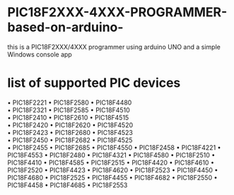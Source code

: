 # PIC18F2XXX-4XXX-PROGRAMMER-based-on-arduino-
this is a PIC18F2XXX/4XXX  programmer using arduino UNO and a simple Windows console app

# list of supported PIC devices 

• PIC18F2221  • PIC18F2580  • PIC18F4480  
• PIC18F2321  • PIC18F2585  • PIC18F4510  
• PIC18F2410  • PIC18F2610  • PIC18F4515  
• PIC18F2420  • PIC18F2620  • PIC18F4520  
• PIC18F2423  • PIC18F2680  • PIC18F4523  
• PIC18F2450  • PIC18F2682  • PIC18F4525  
• PIC18F2455  • PIC18F2685  • PIC18F4550
• PIC18F2458  • PIC18F4221  • PIC18F4553
• PIC18F2480  • PIC18F4321  • PIC18F4580
• PIC18F2510  • PIC18F4410  • PIC18F4585
• PIC18F2515  • PIC18F4420  • PIC18F4610
• PIC18F2520  • PIC18F4423  • PIC18F4620
• PIC18F2523  • PIC18F4450  • PIC18F4680
• PIC18F2525  • PIC18F4455  • PIC18F4682
• PIC18F2550  • PIC18F4458  • PIC18F4685
• PIC18F2553
